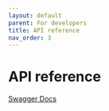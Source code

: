 ```yaml
---
layout: default
parent: For developers
title: API reference
nav_order: 3
---
```



API reference
=============

[Swagger Docs](https://docs.lnbits.org/devs/swagger.html)
